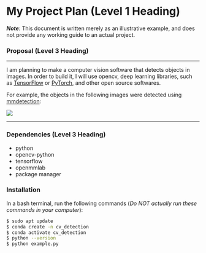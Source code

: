 # My Project Plan (Level 1 Heading)
***Note***: This document is written merely as an illustrative example, and does not provide any working guide to an actual project.

### Proposal (Level 3 Heading)
---
I am planning to make a computer vision software that detects objects in images.
In order to build it, I will use opencv, deep learning libraries, such as [TensorFlow](http:gachon.ac.kr) or [PyTorch](http:gachon.ac.kr), and other open source softwares.

For example, the objects in the following images were detected using [mmdetection](http:gachon.ac.kr):

![](https://user-images.githubusercontent.com/12907710/137271636-56ba1cd2-b110-4812-8221-b4c120320aa9.png)

---

### Dependencies (Level 3 Heading)

- python
- opencv-python
- tensorflow
- openmmlab
- package manager

### Installation

In a bash terminal, run the following commands (*Do NOT actually run these commands in your computer*):

```bash
$ sudo apt update 
$ conda create -n cv_detection 
$ conda activate cv_detection 
$ python --version 
$ python example.py
